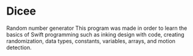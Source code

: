 # Dicee
Random number generator
This program was made in order to learn the basics of Swift programming such as inking design with code, creating randomization, data types, constants, variables, arrays, and motion detection.
